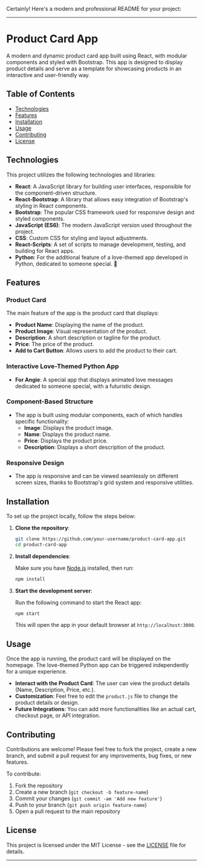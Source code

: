Certainly! Here's a modern and professional README for your project:

---

# Product Card App

A modern and dynamic product card app built using React, with modular components and styled with Bootstrap. This app is designed to display product details and serve as a template for showcasing products in an interactive and user-friendly way.

## Table of Contents
- [Technologies](#technologies)
- [Features](#features)
- [Installation](#installation)
- [Usage](#usage)
- [Contributing](#contributing)
- [License](#license)

## Technologies

This project utilizes the following technologies and libraries:

- **React**: A JavaScript library for building user interfaces, responsible for the component-driven structure.
- **React-Bootstrap**: A library that allows easy integration of Bootstrap's styling in React components.
- **Bootstrap**: The popular CSS framework used for responsive design and styled components.
- **JavaScript (ES6)**: The modern JavaScript version used throughout the project.
- **CSS**: Custom CSS for styling and layout adjustments.
- **React-Scripts**: A set of scripts to manage development, testing, and building for React apps.
- **Python**: For the additional feature of a love-themed app developed in Python, dedicated to someone special. 💖

## Features

### Product Card
The main feature of the app is the product card that displays:
- **Product Name**: Displaying the name of the product.
- **Product Image**: Visual representation of the product.
- **Description**: A short description or tagline for the product.
- **Price**: The price of the product.
- **Add to Cart Button**: Allows users to add the product to their cart.

### Interactive Love-Themed Python App
- **For Angie**: A special app that displays animated love messages dedicated to someone special, with a futuristic design.

### Component-Based Structure
- The app is built using modular components, each of which handles specific functionality:
  - **Image**: Displays the product image.
  - **Name**: Displays the product name.
  - **Price**: Displays the product price.
  - **Description**: Displays a short description of the product.

### Responsive Design
- The app is responsive and can be viewed seamlessly on different screen sizes, thanks to Bootstrap's grid system and responsive utilities.

## Installation

To set up the project locally, follow the steps below:

1. **Clone the repository**:

   ```bash
   git clone https://github.com/your-username/product-card-app.git
   cd product-card-app
   ```

2. **Install dependencies**:

   Make sure you have [Node.js](https://nodejs.org/) installed, then run:

   ```bash
   npm install
   ```

3. **Start the development server**:

   Run the following command to start the React app:

   ```bash
   npm start
   ```

   This will open the app in your default browser at `http://localhost:3000`.

## Usage

Once the app is running, the product card will be displayed on the homepage. The love-themed Python app can be triggered independently for a unique experience.

- **Interact with the Product Card**: The user can view the product details (Name, Description, Price, etc.).
- **Customization**: Feel free to edit the `product.js` file to change the product details or design.
- **Future Integrations**: You can add more functionalities like an actual cart, checkout page, or API integration.

## Contributing

Contributions are welcome! Please feel free to fork the project, create a new branch, and submit a pull request for any improvements, bug fixes, or new features.

To contribute:
1. Fork the repository
2. Create a new branch (`git checkout -b feature-name`)
3. Commit your changes (`git commit -am 'Add new feature'`)
4. Push to your branch (`git push origin feature-name`)
5. Open a pull request to the main repository

## License

This project is licensed under the MIT License - see the [LICENSE](LICENSE) file for details.

---
